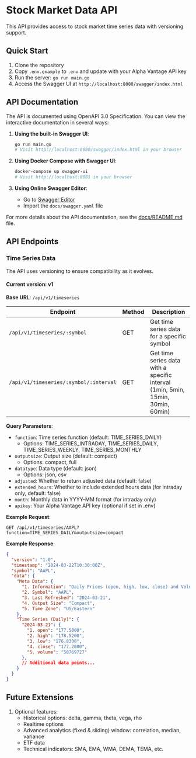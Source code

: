 # Stock Market Data API

This API provides access to stock market time series data with versioning support.

## Quick Start

1. Clone the repository
2. Copy `.env.example` to `.env` and update with your Alpha Vantage API key
3. Run the server: `go run main.go`
4. Access the Swagger UI at `http://localhost:8080/swagger/index.html`

## API Documentation

The API is documented using OpenAPI 3.0 Specification. You can view the interactive documentation in several ways:

1. **Using the built-in Swagger UI**:
   ```bash
   go run main.go
   # Visit http://localhost:8080/swagger/index.html in your browser
   ```

2. **Using Docker Compose with Swagger UI**:
   ```bash
   docker-compose up swagger-ui
   # Visit http://localhost:8081 in your browser
   ```

3. **Using Online Swagger Editor**:
   - Go to [Swagger Editor](https://editor.swagger.io/)
   - Import the `docs/swagger.yaml` file

For more details about the API documentation, see the [docs/README.md](docs/README.md) file.

## API Endpoints

### Time Series Data

The API uses versioning to ensure compatibility as it evolves.

#### Current version: v1

**Base URL**: `/api/v1/timeseries`

| Endpoint | Method | Description |
|----------|--------|-------------|
| `/api/v1/timeseries/:symbol` | GET | Get time series data for a specific symbol |
| `/api/v1/timeseries/:symbol/:interval` | GET | Get time series data with a specific interval (1min, 5min, 15min, 30min, 60min) |

**Query Parameters**:

- `function`: Time series function (default: TIME_SERIES_DAILY)
  - Options: TIME_SERIES_INTRADAY, TIME_SERIES_DAILY, TIME_SERIES_WEEKLY, TIME_SERIES_MONTHLY
- `outputsize`: Output size (default: compact)
  - Options: compact, full
- `datatype`: Data type (default: json)
  - Options: json, csv
- `adjusted`: Whether to return adjusted data (default: false)
- `extended_hours`: Whether to include extended hours data (for intraday only, default: false)
- `month`: Monthly data in YYYY-MM format (for intraday only)
- `apikey`: Your Alpha Vantage API key (optional if set in .env)

**Example Request**:

```
GET /api/v1/timeseries/AAPL?function=TIME_SERIES_DAILY&outputsize=compact
```

**Example Response**:

```json
{
  "version": "1.0",
  "timestamp": "2024-03-22T10:30:00Z",
  "symbol": "AAPL",
  "data": {
    "Meta Data": {
      "1. Information": "Daily Prices (open, high, low, close) and Volumes",
      "2. Symbol": "AAPL",
      "3. Last Refreshed": "2024-03-21",
      "4. Output Size": "Compact",
      "5. Time Zone": "US/Eastern"
    },
    "Time Series (Daily)": {
      "2024-03-21": {
        "1. open": "177.5000",
        "2. high": "178.5200",
        "3. low": "176.8300",
        "4. close": "177.2800",
        "5. volume": "58769727"
      },
      // Additional data points...
    }
  }
}
```

## Future Extensions

1. Optional features:
   - Historical options: delta, gamma, theta, vega, rho
   - Realtime options
   - Advanced analytics (fixed & sliding) window: correlation, median, variance
   - ETF data
   - Technical indicators: SMA, EMA, WMA, DEMA, TEMA, etc.